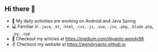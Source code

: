 ## Hi there 👋

- 📱 My daily activities are working on Android and Java Spring 
- 💻 Familiar in `.java`, `.kt`, `.html`, `.css`, `.js`, `.vue`, `.jsx`, `.php`, `.blade.php`, `.py`, `.cpp`
- 📜 Checkout my articles at https://medium.com/@yanto.wendy98
- ✌️ Checkout my website at https://wendyyanto.github.io

